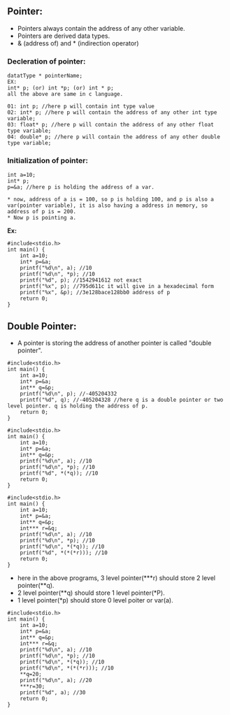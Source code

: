 ## Pointer:

* Pointers always contain the address of any other variable.
* Pointers are derived data types.
* & (address of) and * (indirection operator)
  
### Decleration of pointer:
```
datatType * pointerName;
EX:
int* p; (or) int *p; (or) int * p;
all the above are same in c language.
```
```
01: int p; //here p will contain int type value
02: int* p; //here p will contain the address of any other int type variable;
03: float* p; //here p will contain the address of any other float type variable;
04: double* p; //here p will contain the address of any other double type variable;
```

### Initialization of pointer:
```
int a=10;
int* p;
p=&a; //here p is holding the address of a var.

* now, address of a is = 100, so p is holding 100, and p is also a var(pointer variable), it is also having a address in memory, so address of p is = 200.
* Now p is pointing a.
```

**Ex:**
```
#include<stdio.h>
int main() {
    int a=10;
    int* p=&a;
    printf("%d\n", a); //10
    printf("%d\n", *p); //10
    printf("%d", p); //1542941612 not exact
    printf("%x", p); //795d611c it will give in a hexadecimal form
    printf("%x", &p); //3e128bace128bb0 address of p
    return 0;
}
```

## Double Pointer:
* A pointer is storing the address of another pointer is called "double pointer".
```
#include<stdio.h>
int main() {
    int a=10;
    int* p=&a;
    int** q=&p;
    printf("%d\n", p); //-405204332
    printf("%d", q); //-405204328 //here q is a double pointer or two level pointer. q is holding the address of p.
    return 0;
}
```

```
#include<stdio.h>
int main() {
    int a=10;
    int* p=&a;
    int** q=&p;
    printf("%d\n", a); //10
    printf("%d\n", *p); //10
    printf("%d", *(*q)); //10
    return 0;
}
```
```
#include<stdio.h>
int main() {
    int a=10;
    int* p=&a;
    int** q=&p;
    int*** r=&q;
    printf("%d\n", a); //10
    printf("%d\n", *p); //10
    printf("%d\n", *(*q)); //10
    printf("%d", *(*(*r))); //10
    return 0;
}
```

* here in the above programs, 3 level pointer(***r) should store 2 level pointer(**q).
* 2 level pointer(**q) should store 1 level pointer(*P).
* 1 level pointer(*p) should store 0 level poiter or var(a).

```
#include<stdio.h>
int main() {
    int a=10;
    int* p=&a;
    int** q=&p;
    int*** r=&q;
    printf("%d\n", a); //10
    printf("%d\n", *p); //10
    printf("%d\n", *(*q)); //10
    printf("%d\n", *(*(*r))); //10
    **q=20;
    printf("%d\n", a); //20
    ***r=30;
    printf("%d", a); //30
    return 0;
}
```
